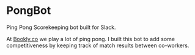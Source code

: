 PongBot
========

Ping Pong Scorekeeping bot built for Slack.

At [Bookly.co](https://bookly.co) we play a lot of ping pong. I built this bot to add some competitiveness by keeping track of match results between co-workers.
